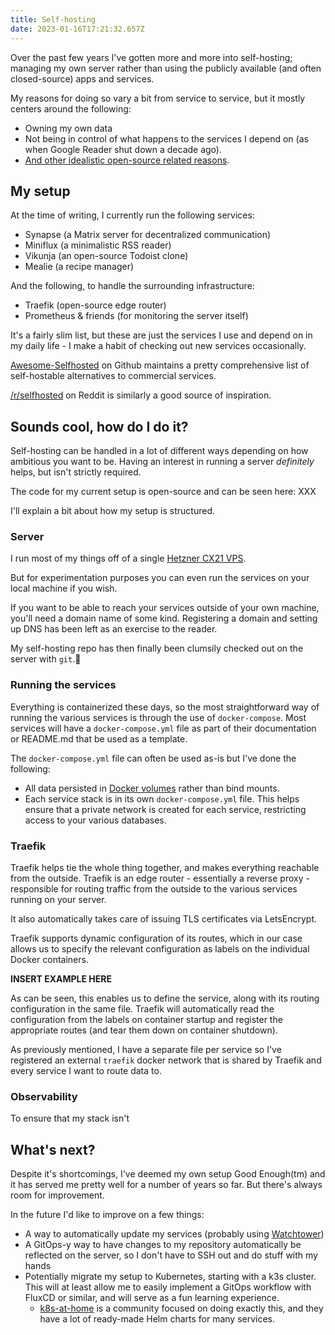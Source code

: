 ```yaml
---
title: Self-hosting
date: 2023-01-16T17:21:32.657Z
---
```

Over the past few years I've gotten more and more into self-hosting; managing my own server rather than using the publicly available (and often closed-source) apps and services.

My reasons for doing so vary a bit from service to service, but it mostly centers around the following:

* Owning my own data
* Not being in control of what happens to the services I depend on (as when Google Reader shut down a decade ago).
* [And other idealistic open-source related reasons](https://www.gnu.org/philosophy/who-does-that-server-really-serve.html).

## My setup

At the time of writing, I currently run the following services:

* Synapse (a Matrix server for decentralized communication)
* Miniflux (a minimalistic RSS reader)
* Vikunja (an open-source Todoist clone)
* Mealie (a recipe manager)

And the following, to handle the surrounding infrastructure:

* Traefik (open-source edge router)
* Prometheus & friends (for monitoring the server itself)

It's a fairly slim list, but these are just the services I use and depend on in my daily life - I make a habit of checking out new services occasionally.

[Awesome-Selfhosted](https://github.com/awesome-selfhosted/awesome-selfhosted) on Github maintains a pretty comprehensive list of self-hostable alternatives to commercial services.

[/r/selfhosted](https://www.reddit.com/r/selfhosted/) on Reddit is similarly a good source of inspiration.

## Sounds cool, how do I do it?

Self-hosting can be handled in a lot of different ways depending on how ambitious you want to be. Having an interest in running a server *definitely* helps, but isn't strictly required.

The code for my current setup is open-source and can be seen here: XXX

I'll explain a bit about how my setup is structured.

### Server

I run most of my things off of a single [Hetzner CX21 VPS](https://www.hetzner.com/cloud). 

But for experimentation purposes you can even run the services on your local machine if you wish.

If you want to be able to reach your services outside of your own machine, you'll need a domain name of some kind. Registering a domain and setting up DNS has been left as an exercise to the reader.

My self-hosting repo has then finally been clumsily checked out on the server with `git`.🤠

### Running the services

Everything is containerized these days, so the most straightforward way of running the various services is through the use of `docker-compose`. Most services will have a `docker-compose.yml` file as part of their documentation or README.md that be used as a template.

The `docker-compose.yml` file can often be used as-is but I've done the following:

- All data persisted in [Docker volumes](https://docs.docker.com/storage/volumes/) rather than bind mounts.
- Each service stack is in its own `docker-compose.yml` file. This helps ensure that a private network is created for each service, restricting access to your various databases.

### Traefik

Traefik helps tie the whole thing together, and makes everything reachable from the outside. Traefik is an edge router - essentially a reverse proxy - responsible for routing traffic from the outside to the various services running on your server.

It also automatically takes care of issuing TLS certificates via LetsEncrypt.

Traefik supports dynamic configuration of its routes, which in our case allows us to specify the relevant configuration as labels on the individual Docker containers. 

**INSERT EXAMPLE HERE**

As can be seen, this enables us to define the service, along with its routing configuration in the same file. Traefik will automatically read the configuration from the labels on container startup and register the appropriate routes (and tear them down on container shutdown).

As previously mentioned, I have a separate file per service so I've registered an external `traefik` docker network that is shared by Traefik and every service I want to route data to.

### Observability

To ensure that my stack isn't 

## What's next?

Despite it's shortcomings, I've deemed my own setup Good Enough(tm) and it has served me pretty well for a number of years so far. But there's always room for improvement.

In the future I'd like to improve on a few things:

- A way to automatically update my services (probably using [Watchtower](https://containrrr.dev/watchtower/))
- A GitOps-y way to have changes to my repository automatically be reflected on the server, so I don't have to SSH out and do stuff with my hands
- Potentially migrate my setup to Kubernetes, starting with a k3s cluster. This will at least allow me to easily implement a GitOps workflow with FluxCD or similar, and will serve as a fun learning experience.
  - [k8s-at-home](https://k8s-at-home.com/) is a community focused on doing exactly this, and they have a lot of ready-made Helm charts for many services.

